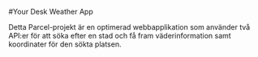 #Your Desk Weather App

Detta Parcel-projekt är en optimerad webbapplikation som använder två API:er för att söka efter en stad och få fram väderinformation samt koordinater för den sökta platsen.